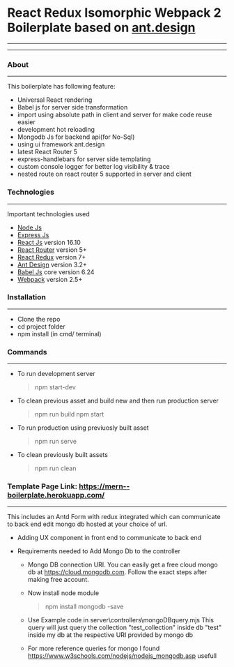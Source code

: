 # React Redux Isomorphic Webpack 2 Boilerplate based on [ant.design](https://ant.design)
----------
----------

### About
----------
This boilerplate has following feature:

 * Universal React rendering
 * Babel js for server side transformation
 * import using absolute path in client and server for make code reuse easier
 * development hot reloading
 * Mongodb Js for backend api(for No-Sql)
 * using ui framework ant.design
 * latest React Router 5
 * express-handlebars for server side templating
 * custom console logger for better log visibility & trace
 * nested route on react router 5 supported in server and client

### Technologies
----------
Important technologies used
* [Node Js](https://nodejs.org/en/)
* [Express Js](https://expressjs.com/)
* [React Js](https://github.com/reactjs) version 16.10
* [React Router](https://github.com/ReactTraining/react-router) version 5+
* [React Redux](https://github.com/reactjs/react-redux) version 7+
* [Ant Design](https://ant.design) version 3.2+
* [Babel Js](https://babeljs.io/) core version 6.24
* [Webpack](https://webpack.js.org/) version 2.5+

### Installation
----------
* Clone the repo
* cd project folder
* npm install (in cmd/ terminal)

### Commands
----------
* To run development server 
	>npm start-dev
* To clean previous asset and build new and then run production server
 	>npm run build
	>npm start
* To run production using previuosly built asset
 	>npm run serve
* To clean previously built assets
 	>npm run clean

### Template Page Link: https://mern--boilerplate.herokuapp.com/
----------
This includes an Antd Form with redux integrated which can communicate to back end edit mongo db hosted at your choice of url.


* Adding UX component in front end to communicate to back end

* Requirements needed to Add Mongo Db to the controller
	- Mongo DB connection URI. You can easily get a free cloud mongo db at https://cloud.mongodb.com. Follow the exact steps after making free account.
	
	- Now install node module
		>npm install mongodb -save

	- Use Example code in server\controllers\mongoDBquery.mjs
	This query will just query the collection "test_collection" inside db "test" inside my db at the respective URI provided by mongo db

	- For more reference queries for mongo I found https://www.w3schools.com/nodejs/nodejs_mongodb.asp
	usefull
